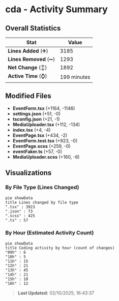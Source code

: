 # cda - Activity Summary 

## Overall Statistics

| Stat                   | Value                                                             |
| ---------------------- | ----------------------------------------------------------------- |
| **Lines Added** (➕)   | 3185                                          |
| **Lines Removed** (➖) | 1293                                        |
| **Net Change** (↕)    | 1892                |
| **Active Time** (⌚)   | 199 minutes |


## Modified Files
- **EventForm.tsx** (+1164, -1146)
- **settings.json** (+51, -0)
- **tsconfig.json** (+21, -1)
- **MediaUploader.tsx** (+112, -134)
- **index.tsx** (+4, -4)
- **EventPage.tsx** (+434, -2)
- **EventForm.test.tsx** (+923, -0)
- **EventPage.scss** (+259, -0)
- **eventFaker.ts** (+57, -0)
- **MediaUploader.scss** (+160, -6)

## Visualizations

### By File Type (Lines Changed)

```mermaid
pie showData
title Lines changed by file type
".tsx" : 3923
".json" : 73
".scss" : 425
".ts" : 57
```

### By Hour (Estimated Activity Count)

```mermaid
pie showData
title Coding activity by hour (count of changes)
"09h" : 6
"10h" : 5
"11h" : 15
"12h" : 21
"13h" : 45
"14h" : 21
"15h" : 10
"16h" : 12
```


> **Last Updated:** 02/10/2025, 16:43:37